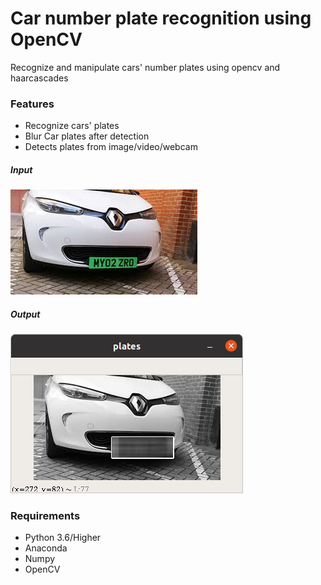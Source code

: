 # Car number plate recognition using OpenCV

Recognize and manipulate cars' number plates using opencv and haarcascades

### Features
- Recognize cars' plates
- Blur Car plates after detection
- Detects plates from image/video/webcam


##### Input
![Input image](https://github.com/Maleehak/Car-number-plate-recognition-using-OpenCV/blob/master/car4.jpg)

##### Output
![Output image](https://github.com/Maleehak/Car-number-plate-recognition-using-OpenCV/blob/master/result_img.png)


### Requirements

* Python 3.6/Higher
* Anaconda 
* Numpy
* OpenCV
